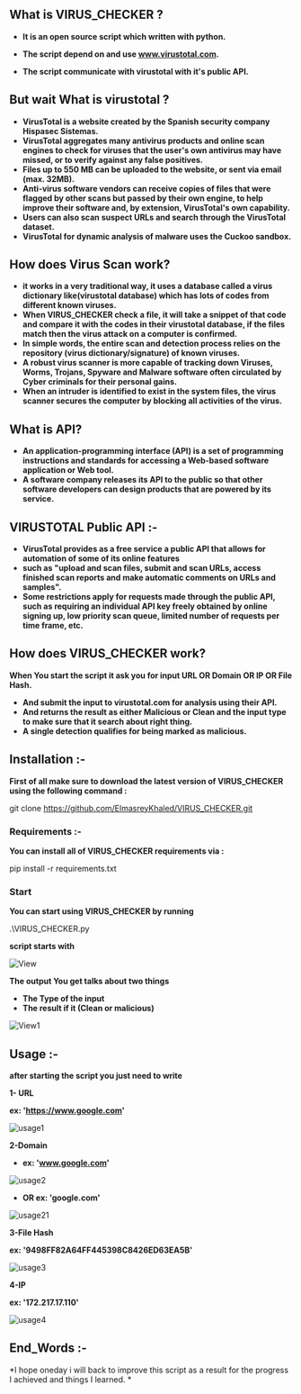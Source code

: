 ## What is VIRUS_CHECKER ?

* **It is an open source script which written with python.**

* **The script depend on and use www.virustotal.com.**

* **The script communicate with virustotal with it's public API.**


## But wait What is virustotal ?

* **VirusTotal is a website created by the Spanish security company Hispasec Sistemas.**
* **VirusTotal aggregates many antivirus products and online scan engines to check for viruses that the user's own antivirus may have missed, or to verify against any false positives.**
* **Files up to 550 MB can be uploaded to the website, or sent via email (max. 32MB).**
* **Anti-virus software vendors can receive copies of files that were flagged by other scans but passed by their own engine, to help improve their software and, by extension, VirusTotal's own capability.**
* **Users can also scan suspect URLs and search through the VirusTotal dataset.**
* **VirusTotal for dynamic analysis of malware uses the Cuckoo sandbox.**

## How does Virus Scan work?
 
* **it works in a very traditional way, it uses a database called a virus dictionary like(virustotal database) which has lots of codes from different known viruses.**
* **When VIRUS_CHECKER check a file, it will take a snippet of that code and compare it with the codes in their virustotal database, if the files match then the virus attack on a computer is confirmed.**
* **In simple words, the entire scan and detection process relies on the repository (virus dictionary/signature) of known viruses.**
* **A robust virus scanner is more capable of tracking down Viruses, Worms, Trojans, Spyware and Malware software often circulated by Cyber criminals for their personal gains.**
* **When an intruder is identified to exist in the system files, the virus scanner secures the computer by blocking all activities of the virus.**

## What is API?

 * **An application-programming interface (API) is a set of programming instructions and standards for accessing a Web-based software application or Web tool.**
* **A software company releases its API to the public so that other software developers can design products that are powered by its service.**

## VIRUSTOTAL Public API :-

* **VirusTotal provides as a free service a public API that allows for automation of some of its online features**
* **such as "upload and scan files, submit and scan URLs, access finished scan reports and make automatic comments on URLs and samples".**
* **Some restrictions apply for requests made through the public API, such as requiring an individual API key freely obtained by online signing up, low priority scan queue, limited number of requests per time frame, etc.**

## How does VIRUS_CHECKER work?

**When You start the script it ask you for input URL OR Domain OR IP OR File Hash.**
* **And submit the input to virustotal.com for analysis using their API.**
* **And returns the result as either Malicious or Clean and the input type to make sure that it search about right thing.**
* **A single detection qualifies for being marked as malicious.**

## Installation :-

**First of all make sure to download the latest version of VIRUS_CHECKER using the following command :**

git clone https://github.com/ElmasreyKhaled/VIRUS_CHECKER.git

### Requirements :-

**You can install all of VIRUS_CHECKER requirements via :**

pip install -r requirements.txt

### Start

**You can start using VIRUS_CHECKER by running**

.\VIRUS_CHECKER.py

**script starts with**


![View](https://user-images.githubusercontent.com/71513744/95667002-3c37fc00-0b60-11eb-8dd5-8d7b3da102cb.jpg)


**The output You get talks about two things**
* **The Type of the input**
* **The result if it (Clean or malicious)**


![View1](https://user-images.githubusercontent.com/71513744/95667064-e9127900-0b60-11eb-8657-ce4c3e78f78e.jpg)


## Usage :-

**after starting the script you just need to write**


**1- URL**

**ex: 'https://www.google.com'**


![usage1](https://user-images.githubusercontent.com/71513744/95667072-ffb8d000-0b60-11eb-8bea-7c37060bf508.jpg)


**2-Domain**

* **ex: 'www.google.com'**

![usage2](https://user-images.githubusercontent.com/71513744/95667097-7d7cdb80-0b61-11eb-9912-3461d7845d88.jpg)


* **OR ex: 'google.com'**


![usage21](https://user-images.githubusercontent.com/71513744/95667102-95545f80-0b61-11eb-9a32-547d81971a93.jpg)



**3-File Hash**

**ex: '9498FF82A64FF445398C8426ED63EA5B'**


![usage3](https://user-images.githubusercontent.com/71513744/95667108-ae5d1080-0b61-11eb-8a0e-983ff1eaf7c0.jpg)



**4-IP**

**ex: '172.217.17.110'**


![usage4](https://user-images.githubusercontent.com/71513744/95667110-c03eb380-0b61-11eb-82ff-e2ecacff6c01.jpg)


## End_Words :-

*I hope oneday i will back to improve this script as a result for the progress I achieved and things I learned. *
